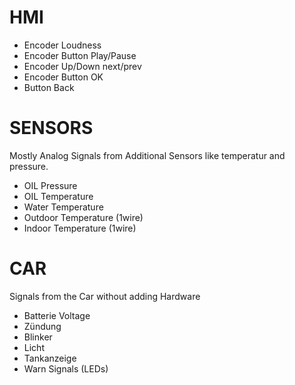 
# HMI

* Encoder Loudness
* Encoder Button Play/Pause
* Encoder Up/Down next/prev
* Encoder Button OK
* Button Back

# SENSORS

Mostly Analog Signals from Additional Sensors like temperatur and pressure.

* OIL Pressure
* OIL Temperature
* Water Temperature
* Outdoor Temperature (1wire)
* Indoor Temperature (1wire)

# CAR

Signals from the Car without adding Hardware

* Batterie Voltage
* Zündung
* Blinker
* Licht
* Tankanzeige
* Warn Signals (LEDs)

